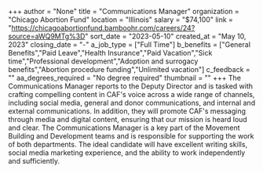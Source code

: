 +++
author = "None"
title = "Communications Manager"
organization = "Chicago Abortion Fund"
location = "Illinois"
salary = "$74,100"
link = "https://chicagoabortionfund.bamboohr.com/careers/24?source=aWQ9MTg%3D"
sort_date = "2023-05-10"
created_at = "May 10, 2023"
closing_date = "-"
a_job_type = ["Full Time"]
b_benefits = ["General Benefits","Paid Leave","Health Insurance","Paid Vacation","Sick time","Professional development","Adoption and surrogacy benefits","Abortion procedure funding","Unlimited vacation"]
c_feedback = ""
aa_degrees_required = "No degree required"
thumbnail = ""
+++
The Communications Manager reports to the Deputy Director and is tasked with crafting compelling content in CAF's voice across a wide range of channels, including social media, general and donor communications, and internal and external communications. In addition, they will promote CAF's messaging through media and digital content, ensuring that our mission is heard loud and clear. The Communications Manager is a key part of the Movement Building and Development teams and is responsible for supporting the work of both departments. The ideal candidate will have excellent writing skills, social media marketing experience, and the ability to work independently and sufficiently.
